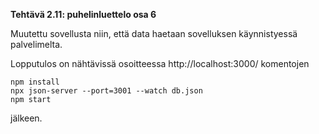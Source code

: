 **Tehtävä 2.11: puhelinluettelo osa 6**

Muutettu sovellusta niin, että data haetaan sovelluksen käynnistyessä palvelimelta. 

Lopputulos on nähtävissä osoitteessa http://localhost:3000/ komentojen

    npm install
    npx json-server --port=3001 --watch db.json
    npm start
    
jälkeen.
